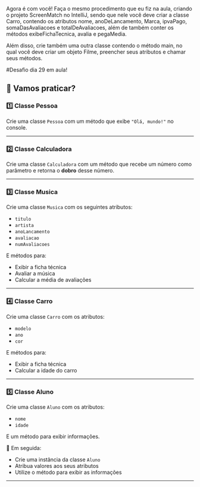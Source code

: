 Agora é com você! Faça o mesmo procedimento que eu fiz na aula, criando o projeto ScreenMatch no IntelliJ, 
sendo que nele você deve criar a classe Carro, contendo os atributos nome, anoDeLancamento, 
Marca, ipvaPago, somaDasAvaliacoes e totalDeAvaliacoes, além de também conter os métodos exibeFichaTecnica, avalia e pegaMedia.

Além disso, crie também uma outra classe contendo o método main, no qual você deve criar um objeto Filme, preencher seus atributos e chamar seus métodos.

#Desafio dia 29 em aula!

## 🚀 Vamos praticar?

### 1️⃣ Classe Pessoa
Crie uma classe `Pessoa` com um método que exibe `"Olá, mundo!"` no console.

---

### 2️⃣ Classe Calculadora
Crie uma classe `Calculadora` com um método que recebe um número como parâmetro e retorna o **dobro** desse número.

---

### 3️⃣ Classe Musica
Crie uma classe `Musica` com os seguintes atributos:
- `titulo`
- `artista`
- `anoLancamento`
- `avaliacao`
- `numAvaliacoes`

E métodos para:
- Exibir a ficha técnica
- Avaliar a música
- Calcular a média de avaliações

---

### 4️⃣ Classe Carro
Crie uma classe `Carro` com os atributos:
- `modelo`
- `ano`
- `cor`

E métodos para:
- Exibir a ficha técnica
- Calcular a idade do carro

---

### 5️⃣ Classe Aluno
Crie uma classe `Aluno` com os atributos:
- `nome`
- `idade`

E um método para exibir informações.

📌 Em seguida:
- Crie uma instância da classe `Aluno`
- Atribua valores aos seus atributos
- Utilize o método para exibir as informações

---
